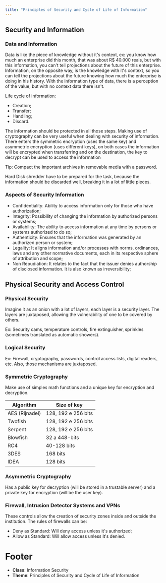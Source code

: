 ```yaml
---
title: "Principles of Security and Cycle of Life of Information"
---
```


## Security and Information

### Data and Information

Data is like the piece of knowledge without it's context, ex: you know how much an enterprise did this month, that was about R$ 40.000 reais, but with this information, you can't tell projections about the future of this enterprise. Information, on the opposite way, is the knowledge with it's context, so you can tell the projections about the future knowing how much the enterprise is doing in his history. With the information type of data, there is a perception of the value, but with no context data there isn't.

Life cycle of information:

- Creation;
- Transfer;
- Handling;
- Discard.

The information should be protected in all those steps. Making use of cryptography can be very useful when dealing with security of information. There enters the symmetric encryption (uses the same key) and asymmetric encryption (uses different keys), on both cases the information will be encrypted when transferring and on the destination, the key to decrypt can be used to access the information

Tip: Compact the important archives in removable media with a password.

Hard Disk shredder have to be prepared for the task, because the information should be discarded well, breaking it in a lot of little pieces.

### Aspects of Security Information

- Confidentiality: Ability to access information only for those who have authorization;
- Integrity: Possibility of changing the information by authorized persons or systems;
- Availability: The ability to access information at any time by persons or systems authorized to do so;
- Authenticity: Ensures that the information was generated by an authorized person or system;
- Legality: It aligns information and/or processes with norms, ordinances, laws and any other normative documents, each in its respective sphere of attribution and scope;
- Non Repudiation: It relates to the fact that the issuer denies authorship of disclosed information. It is also known as irreversibility;

## Physical Security and Access Control

### Physical Security

Imagine it as an onion with a lot of layers, each layer is a security layer. The layers are juxtaposed, allowing the vulnerability of one to be covered by others.

Ex: Security cams, temperature controls, fire extinguisher, sprinkles (sometimes translated as automatic showers).

### Logical Security

Ex: Firewall, cryptography, passwords, control access lists, digital readers, etc. Also, those mechanisms are juxtaposed.

### Symmetric Cryptography

Make use of simples math functions and a unique key for encryption and decryption.

| Algorithm | Size of key |
|---|---|
| AES (Rijnadel) | 128, 192 e 256 bits |
| Twofish |	128, 192 e 256 bits |
| Serpent |	128, 192 e 256 bits |
| Blowfish|	32 a 448-bits |
| RC4 |	40-128 bits |
| 3DES |168 bits |
| IDEA |	128 bits |

### Asymmetric Cryptography

Has a public key for decryption (will be stored in a trustable server) and a private key for encryption (will be the user key).

### Firewall, Intrusion Detector Systems and VPNs

These controls allow the creation of security zones inside and outside the institution. The rules of firewalls can be:

- Deny as Standard: Will deny access unless it's authorized;
- Allow as Standard: Will allow access unless it's denied.

# Footer

- **Class**: Information Security
- **Theme**: Principles of Security and Cycle of Life of Information